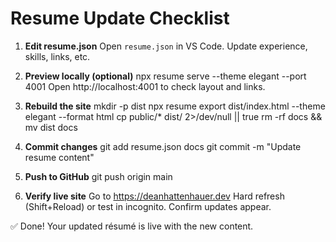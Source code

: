 # Resume Update Checklist

1. **Edit resume.json**
   Open `resume.json` in VS Code.
   Update experience, skills, links, etc.

2. **Preview locally (optional)**
   npx resume serve --theme elegant --port 4001
   Open http://localhost:4001 to check layout and links.

3. **Rebuild the site**
   mkdir -p dist
   npx resume export dist/index.html --theme elegant --format html
   cp public/\* dist/ 2>/dev/null || true
   rm -rf docs && mv dist docs

4. **Commit changes**
   git add resume.json docs
   git commit -m "Update resume content"

5. **Push to GitHub**
   git push origin main
6. **Verify live site**
   Go to https://deanhattenhauer.dev
   Hard refresh (Shift+Reload) or test in incognito.
   Confirm updates appear.

✅ Done! Your updated résumé is live with the new content.
